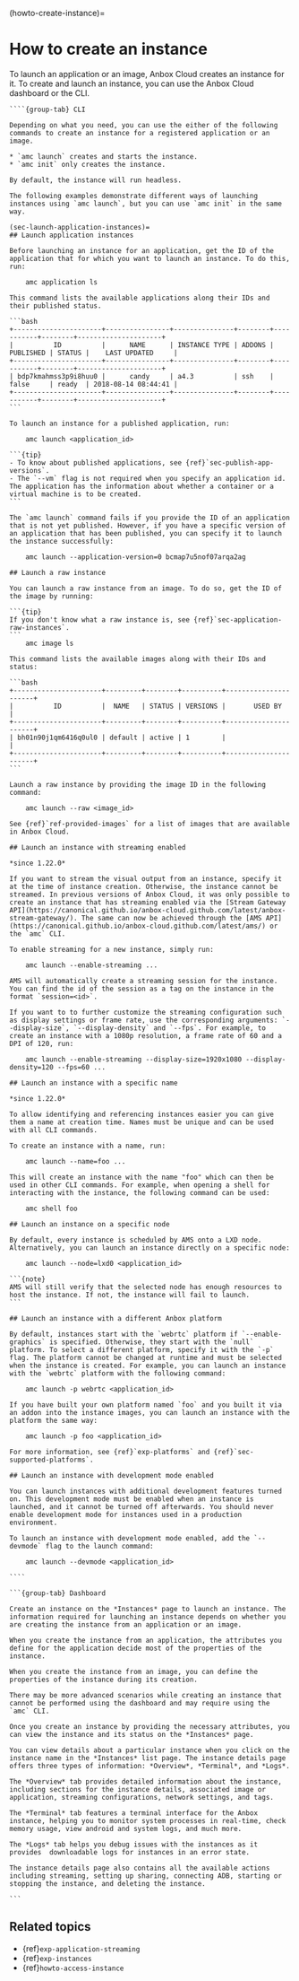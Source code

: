 (howto-create-instance)=
# How to create an instance
To launch an application or an image, Anbox Cloud creates an instance for it. To create and launch an instance, you can use the Anbox Cloud dashboard or the CLI.

`````{tabs}
````{group-tab} CLI

Depending on what you need, you can use the either of the following commands to create an instance for a registered application or an image.

* `amc launch` creates and starts the instance.
* `amc init` only creates the instance.

By default, the instance will run headless.

The following examples demonstrate different ways of launching instances using `amc launch`, but you can use `amc init` in the same way.

(sec-launch-application-instances)=
## Launch application instances

Before launching an instance for an application, get the ID of the application that for which you want to launch an instance. To do this, run:

    amc application ls

This command lists the available applications along their IDs and their published status.

```bash
+----------------------+----------------+---------------+--------+-----------+--------+---------------------+
|          ID          |      NAME      | INSTANCE TYPE | ADDONS | PUBLISHED | STATUS |    LAST UPDATED     |
+----------------------+----------------+---------------+--------+-----------+--------+---------------------+
| bdp7kmahmss3p9i8huu0 |      candy     | a4.3          | ssh    | false     | ready  | 2018-08-14 08:44:41 |
+----------------------+----------------+---------------+--------+-----------+--------+---------------------+
```

To launch an instance for a published application, run:

    amc launch <application_id>

```{tip}
- To know about published applications, see {ref}`sec-publish-app-versions`.
- The `--vm` flag is not required when you specify an application id. The application has the information about whether a container or a virtual machine is to be created.
```

The `amc launch` command fails if you provide the ID of an application that is not yet published. However, if you have a specific version of an application that has been published, you can specify it to launch the instance successfully:

    amc launch --application-version=0 bcmap7u5nof07arqa2ag

## Launch a raw instance

You can launch a raw instance from an image. To do so, get the ID of the image by running:

```{tip}
If you don't know what a raw instance is, see {ref}`sec-application-raw-instances`.
```
    amc image ls

This command lists the available images along with their IDs and status:

```bash
+----------------------+---------+--------+----------+----------------------+
|          ID          |  NAME   | STATUS | VERSIONS |       USED BY        |
+----------------------+---------+--------+----------+----------------------+
| bh01n90j1qm6416q0ul0 | default | active | 1        |                      |
+----------------------+---------+--------+----------+----------------------+
```

Launch a raw instance by providing the image ID in the following command:

    amc launch --raw <image_id>

See {ref}`ref-provided-images` for a list of images that are available in Anbox Cloud.

## Launch an instance with streaming enabled

*since 1.22.0*

If you want to stream the visual output from an instance, specify it at the time of instance creation. Otherwise, the instance cannot be streamed. In previous versions of Anbox Cloud, it was only possible to create an instance that has streaming enabled via the [Stream Gateway API](https://canonical.github.io/anbox-cloud.github.com/latest/anbox-stream-gateway/). The same can now be achieved through the [AMS API](https://canonical.github.io/anbox-cloud.github.com/latest/ams/) or the `amc` CLI.

To enable streaming for a new instance, simply run:

    amc launch --enable-streaming ...

AMS will automatically create a streaming session for the instance. You can find the id of the session as a tag on the instance in the format `session=<id>`.

If you want to to further customize the streaming configuration such as display settings or frame rate, use the corresponding arguments: `--display-size`, `--display-density` and `--fps`. For example, to create an instance with a 1080p resolution, a frame rate of 60 and a DPI of 120, run:

    amc launch --enable-streaming --display-size=1920x1080 --display-density=120 --fps=60 ...

## Launch an instance with a specific name

*since 1.22.0*

To allow identifying and referencing instances easier you can give them a name at creation time. Names must be unique and can be used with all CLI commands.

To create an instance with a name, run:

    amc launch --name=foo ...

This will create an instance with the name "foo" which can then be used in other CLI commands. For example, when opening a shell for interacting with the instance, the following command can be used:

    amc shell foo

## Launch an instance on a specific node

By default, every instance is scheduled by AMS onto a LXD node. Alternatively, you can launch an instance directly on a specific node:

    amc launch --node=lxd0 <application_id>

```{note}
AMS will still verify that the selected node has enough resources to host the instance. If not, the instance will fail to launch.
```

## Launch an instance with a different Anbox platform

By default, instances start with the `webrtc` platform if `--enable-graphics` is specified. Otherwise, they start with the `null` platform. To select a different platform, specify it with the `-p` flag. The platform cannot be changed at runtime and must be selected when the instance is created. For example, you can launch an instance with the `webrtc` platform with the following command:

    amc launch -p webrtc <application_id>

If you have built your own platform named `foo` and you built it via an addon into the instance images, you can launch an instance with the platform the same way:

    amc launch -p foo <application_id>

For more information, see {ref}`exp-platforms` and {ref}`sec-supported-platforms`.

## Launch an instance with development mode enabled

You can launch instances with additional development features turned on. This development mode must be enabled when an instance is launched, and it cannot be turned off afterwards. You should never enable development mode for instances used in a production environment.

To launch an instance with development mode enabled, add the `--devmode` flag to the launch command:

    amc launch --devmode <application_id>

````

```{group-tab} Dashboard

Create an instance on the *Instances* page to launch an instance. The information required for launching an instance depends on whether you are creating the instance from an application or an image.

When you create the instance from an application, the attributes you define for the application decide most of the properties of the instance.

When you create the instance from an image, you can define the properties of the instance during its creation.

There may be more advanced scenarios while creating an instance that cannot be performed using the dashboard and may require using the `amc` CLI.

Once you create an instance by providing the necessary attributes, you can view the instance and its status on the *Instances* page.

You can view details about a particular instance when you click on the instance name in the *Instances* list page. The instance details page offers three types of information: *Overview*, *Terminal*, and *Logs*.

The *Overview* tab provides detailed information about the instance, including sections for the instance details, associated image or application, streaming configurations, network settings, and tags.

The *Terminal* tab features a terminal interface for the Anbox instance, helping you to monitor system processes in real-time, check memory usage, view android and system logs, and much more.

The *Logs* tab helps you debug issues with the instances as it provides  downloadable logs for instances in an error state.

The instance details page also contains all the available actions including streaming, setting up sharing, connecting ADB, starting or stopping the instance, and deleting the instance.

```

`````

## Related topics

* {ref}`exp-application-streaming`
* {ref}`exp-instances`
* {ref}`howto-access-instance`
